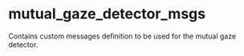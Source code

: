 # mutual_gaze_detector_msgs

Contains custom messages definition to be used for the mutual gaze detector.